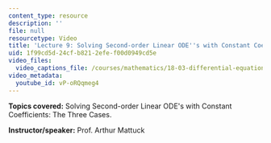 ```yaml
---
content_type: resource
description: ''
file: null
resourcetype: Video
title: 'Lecture 9: Solving Second-order Linear ODE''s with Constant Coefficients'
uid: 1f99cd5d-24cf-b821-2efe-f00d0949cd5e
video_files:
  video_captions_file: /courses/mathematics/18-03-differential-equations-spring-2010/video-lectures/lecture-9-solving-second-order-linear-odes-with-constant-coefficients/vP-oRQqmeg4.vtt
video_metadata:
  youtube_id: vP-oRQqmeg4
---
```


**Topics covered:** Solving Second-order Linear ODE's with Constant Coefficients: The Three Cases.

**Instructor/speaker:** Prof. Arthur Mattuck